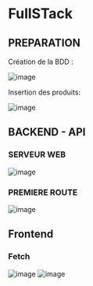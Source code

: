 ﻿# FullSTack
## PREPARATION
Création de la BDD :

![image](https://github.com/ThomyG07/FullStack/assets/93085354/72ad9c86-64cd-47ae-8cd4-3d4bbd7323b3)

Insertion des produits:

![image](https://github.com/ThomyG07/FullStack/assets/93085354/90ab6723-6cfb-44aa-b7a7-67e85b3057e3)
## BACKEND - API 
### SERVEUR WEB
![image](https://github.com/ThomyG07/FullStack/assets/93085354/25fd25a3-eab3-4807-be51-25a569958497)
### PREMIERE ROUTE 
![image](https://github.com/ThomyG07/FullStack/assets/93085354/7bc993a8-63c6-49f4-be70-4a33598269a3)

## Frontend
### Fetch
![image](https://github.com/ThomyG07/FullStack/assets/93085354/bb948b2f-00f6-44fe-b005-cd99c205b261)
![image](https://github.com/ThomyG07/FullStack/assets/93085354/fcbebd58-06d1-46ab-82ce-dcf836715d89)

